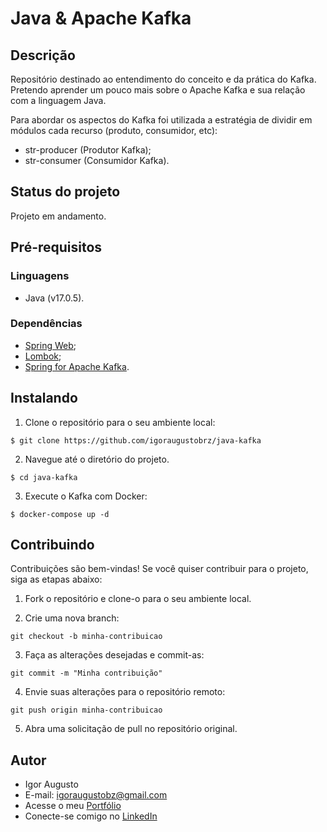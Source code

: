 # Java & Apache Kafka

## Descrição

Repositório destinado ao entendimento do conceito e da prática do Kafka. Pretendo aprender um pouco mais sobre o Apache Kafka e sua relação com a linguagem Java.

Para abordar os aspectos do Kafka foi utilizada a estratégia de dividir em módulos cada recurso (produto, consumidor, etc):

- str-producer (Produtor Kafka);
- str-consumer (Consumidor Kafka).

## Status do projeto

Projeto em andamento.

## Pré-requisitos

### Linguagens

- Java (v17.0.5).

### Dependências

- [Spring Web](https://start.spring.io/);
- [Lombok](https://start.spring.io/);
- [Spring for Apache Kafka](https://start.spring.io/).

## Instalando

1. Clone o repositório para o seu ambiente local:

```
$ git clone https://github.com/igoraugustobrz/java-kafka
```

2. Navegue até o diretório do projeto.

```
$ cd java-kafka
```

3. Execute o Kafka com Docker:

```
$ docker-compose up -d
```

## Contribuindo

Contribuições são bem-vindas! Se você quiser contribuir para o projeto, siga as etapas abaixo:

1. Fork o repositório e clone-o para o seu ambiente local.

2. Crie uma nova branch:

```
git checkout -b minha-contribuicao
```

3. Faça as alterações desejadas e commit-as:

```
git commit -m "Minha contribuição"
```

4. Envie suas alterações para o repositório remoto:

```
git push origin minha-contribuicao
```

5. Abra uma solicitação de pull no repositório original.

## Autor

- Igor Augusto
- E-mail: igoraugustobz@gmail.com
- Acesse o meu [Portfólio](https://iaugusto.vercel.app/)
- Conecte-se comigo no [LinkedIn](https://www.linkedin.com/in/igorbrz/)
